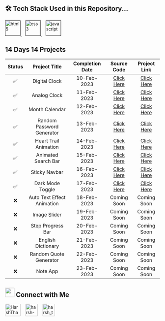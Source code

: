 <!-- <p align="center">
  <a href="https://twitter.com/HarshThakkar971">
    <img alt="Banner" height="100%" width="100%"  src="https://www.linkpicture.com/q/Banner_13.png">
  </a>
</p> -->

## 🛠 Tech Stack Used in this Repository...

<a href="" target="_blank"> <img src="https://camo.githubusercontent.com/c3a116928dc4560b0b08d4b4afe69b34844171f896529cc7572674965f2cd66c/68747470733a2f2f63646e2d69636f6e732d706e672e666c617469636f6e2e636f6d2f3132382f3137342f3137343835342e706e67" alt="html5" height="50" width="50"/> </a>
&nbsp;&nbsp;
<a href="" target="_blank"> <img src="https://camo.githubusercontent.com/19245ec17eda7364486b88211a4f9893001661c78d384430843df7584f30ec4e/68747470733a2f2f63646e2d69636f6e732d706e672e666c617469636f6e2e636f6d2f3132382f3733322f3733323139302e706e67" alt="css3" height="50" width="50"/> </a>
&nbsp;&nbsp;
<a href="" target="_blank"> <img src="https://camo.githubusercontent.com/c5b45f4b07364324947b8a0cb15e93ff32890d94321295fb8254aa06d1c5dc55/68747470733a2f2f63646e2d69636f6e732d706e672e666c617469636f6e2e636f6d2f3132382f353936382f353936383239322e706e67" alt="javascript" height="50" width="50"/> </a>

## 14 Days 14 Projects

| Status |       Project Title        | Completion Date |                                       Source Code                                        |  Project Link  |
| :----: | :------------------------: | :-------------: | :--------------------------------------------------------------------------------------: | :------------: |
|   ✅   |       Digital Clock        |   10-Feb-2023   | [Click Here](https://github.com/ArvindParekh/14-Days-JS/tree/main/1.%20Digital%20Clock)  | [Click Here](https://digital-clock-14daysjs.vercel.app/) |
|   ✅   |        Analog Clock        |   11-Feb-2023   |  [Click Here](https://github.com/ArvindParekh/14-Days-JS/tree/main/2.%20Analog%20Clock)  | [Click Here](https://analog-clock-14daysjs.vercel.app/) |
|   ✅   |       Month Calendar       |   12-Feb-2023   | [Click Here](https://github.com/ArvindParekh/14-Days-JS/tree/main/3.%20Month%20Calendar) | [Click Here](https://calendar-14daysjs.vercel.app/) |
|   ✅   | Random Password Generator  |   13-Feb-2023   | [Click Here](https://github.com/ArvindParekh/14-Days-JS/tree/main/5.%20Random%20Password%20Generator) | [Click Here](https://password-generator-14daysjs.vercel.app/) |
|   ✅   |   Heart Trail Animation    |   14-Feb-2023   | [Click Here](https://github.com/ArvindParekh/14-Days-JS/tree/main/5.%20Trail%20Animation) | [Click Here](https://trail-animation-14daysjs.netlify.app/) |
|   ✅   |    Animated Search Bar     |   15-Feb-2023   | [Click Here](https://github.com/ArvindParekh/14-Days-JS/tree/main/6.%20Animated%20Search%20Bar) | [Click Here](https://animated-search-bar-14daysjs.netlify.app/) |
|   ✅   |       Sticky Navbar        |   16-Feb-2023   | [Click Here](https://github.com/ArvindParekh/14-Days-JS/tree/main/7.%20Sticky%20Navbar) | [Click Here](https://sticky-navbar-14daysjs.netlify.app/) |
|   ✅   |      Dark Mode Toggle      |   17-Feb-2023   | [Click Here](https://github.com/ArvindParekh/14-Days-JS/tree/main/8.%20Dark%20Mode%20Toggle) | [Click Here](https://dark-mode-toggle-14daysjs.netlify.app/) |
|   ❌   | Auto Text Effect Animation |   18-Feb-2023   |                                       Coming Soon                                        |  Coming Soon   |
|   ❌   |        Image Slider        |   19-Feb-2023   |                                       Coming Soon                                        |  Coming Soon   |
|   ❌   |     Step Progress Bar      |   20-Feb-2023   |                                       Coming Soon                                        |  Coming Soon   |
|   ❌   |     English Dictionary     |   21-Feb-2023   |                                       Coming Soon                                        |  Coming Soon   |
|   ❌   |   Random Quote Generator   |   22-Feb-2023   |                                       Coming Soon                                        |  Coming Soon   |
|   ❌   |          Note App          |   23-Feb-2023   |                                       Coming Soon                                        |  Coming Soon   |

## <img src="https://camo.githubusercontent.com/7d747cc08b78d016646aed967d248840d37bb148002f56f7f24bc0f4e56ff540/68747470733a2f2f63646e2d69636f6e732d706e672e666c617469636f6e2e636f6d2f3132382f333433372f333433373239372e706e67" width="30" /> Connect with Me

<p>

<a href="https://twitter.com/ArvindParekh_21" target="blank"><img align="center" src="https://upload.wikimedia.org/wikipedia/commons/thumb/4/4f/Twitter-logo.svg/1200px-Twitter-logo.svg.png" alt="HarshThakkar971" height="40" width="50" /></a>
&nbsp;&nbsp;
<a href="https://www.linkedin.com/in/arvind-parekh-b756a71ba/" target="blank"><img align="center" src="https://upload.wikimedia.org/wikipedia/commons/thumb/c/ca/LinkedIn_logo_initials.png/800px-LinkedIn_logo_initials.png" alt="harsh-thakkar-7764bb1a4" height="40" width="40" /></a>
&nbsp;&nbsp;
<a href="https://www.instagram.com/arvind.zip" target="blank"><img align="center" src="https://upload.wikimedia.org/wikipedia/commons/thumb/e/e7/Instagram_logo_2016.svg/768px-Instagram_logo_2016.svg.png" alt="harsh_thakkar09" height="40" width="40" /></a>

 <!-- <h3 align="left">Support:</h3>

<p><a href="https://www.buymeacoffee.com/harshthakkar971"> <img align="left" src="https://cdn.buymeacoffee.com/buttons/v2/default-yellow.png" height="50" width="210" alt="harshthakkar971" /></a></p> -->

</p>
